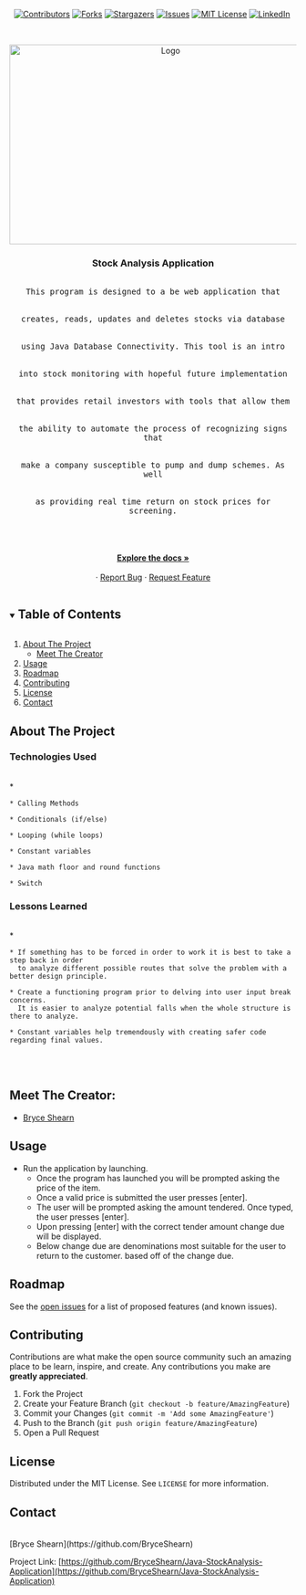 <i></i>   [![Contributors][contributors-shield]][contributors-url]
[![Forks][forks-shield]][forks-url]
[![Stargazers][stars-shield]][stars-url]
[![Issues][issues-shield]][issues-url]
[![MIT License][license-shield]][license-url]
[![LinkedIn][linkedin-shield]][linkedin-url]

 

<!-- PROJECT LOGO -->
<br />
<p align="center">
  <a href="https://github.com/BryceShearn/Java-StockAnalysis-Application">
    <img src="https://images.unsplash.com/photo-1468254095679-bbcba94a7066?ixid=MnwxMjA3fDB8MHxwaG90by1wYWdlfHx8fGVufDB8fHx8&ixlib=rb-1.2.1&auto=format&fit=crop&w=749&q=80" alt="Logo" width="550" height="350">
  </a>

  <h3 align="center">Stock Analysis Application</h3>

  <p align="center">
    <kbd>
      <br />
      This program is designed to a be web application that
      <br />
      <br />
      <br />
        creates, reads, updates and deletes stocks via database
      <br />
      <br />
      <br />
        using Java Database Connectivity. This tool is an intro
      <br />
      <br />
      <br />
        into stock monitoring with hopeful future implementation     
      <br />
      <br />
      <br />
         that provides retail investors with tools that allow them  
      <br />
      <br />
      <br />
        the ability to automate the process of recognizing signs that 
      <br />
      <br />
      <br />
        make a company susceptible to pump and dump schemes. As well
      <br />
      <br />
      <br />
        as providing real time return on stock prices for screening.
           <br />
      <br />
      <br />
    </kbd>
    </kbd>
  <br />
  <br />
    <a href="https://github.com/BryceShearn/Java-StockAnalysis-Application"><strong>Explore the docs »</strong></a>
    <br />
    <br />
    ·
    <a href="https://github.com/BryceShearn/Java-StockAnalysis-Application/issues">Report Bug</a>
    ·
    <a href="https://github.com/BryceShearn/Java-StockAnalysis-Application/issues">Request Feature</a>
  </p>
</p>



<!-- TABLE OF CONTENTS -->
<details open="open">
  <summary><h2 style="display: inline-block">Table of Contents</h2></summary>
  <ol>
    <li>
      <a href="#about-the-project">About The Project</a>
      <ul>
        <li><a href="#meet-the-creator">Meet The Creator</a></li>
      </ul>
    </li>
    <li><a href="#usage">Usage</a></li>
    <li><a href="#roadmap">Roadmap</a></li>
    <li><a href="#contributing">Contributing</a></li>
    <li><a href="#license">License</a></li>
    <li><a href="#contact">Contact</a></li>
  </ol>
</details>



<!-- ABOUT THE PROJECT -->
## About The Project
<i></i>
### Technologies Used
<br />
* <i></i>    

    * Calling Methods

    * Conditionals (if/else)

    * Looping (while loops)

    * Constant variables

    * Java math floor and round functions

    * Switch

### Lessons Learned
<br />
* <i></i>

    * If something has to be forced in order to work it is best to take a step back in order
      to analyze different possible routes that solve the problem with a better design principle.

    * Create a functioning program prior to delving into user input break concerns.
      It is easier to analyze potential falls when the whole structure is there to analyze.

    * Constant variables help tremendously with creating safer code regarding final values.

<br />
<br />

## Meet The Creator:
* [Bryce Shearn](https://github.com/BryceShearn)

<!-- USAGE EXAMPLES -->
## Usage

* Run the application by launching.
    * Once the program has launched you will be prompted asking the price of the item.
    * Once a valid price is submitted the user presses [enter].
    * The user will be prompted asking the amount tendered. Once typed, the user presses [enter].
    * Upon pressing [enter] with the correct tender amount change due will be displayed.
    * Below change due are denominations most suitable for the user to return to the customer.
      based off of the change due.

<!-- ROADMAP -->
## Roadmap

See the [open issues](https://github.com/BryceShearn/Java-StockAnalysis-Application/issues) for a list of proposed features (and known issues).



<!-- CONTRIBUTING -->
## Contributing

Contributions are what make the open source community such an amazing place to be learn, inspire, and create. Any contributions you make are **greatly appreciated**.

1. Fork the Project
2. Create your Feature Branch (`git checkout -b feature/AmazingFeature`)
3. Commit your Changes (`git commit -m 'Add some AmazingFeature'`)
4. Push to the Branch (`git push origin feature/AmazingFeature`)
5. Open a Pull Request



<!-- LICENSE -->
## License

Distributed under the MIT License. See `LICENSE` for more information.



<!-- CONTACT -->
## Contact
<br />
[Bryce Shearn](https://github.com/BryceShearn)
<br />

Project Link: [https://github.com/BryceShearn/Java-StockAnalysis-Application](https://github.com/BryceShearn/Java-StockAnalysis-Application)







<!-- MARKDOWN LINKS & IMAGES -->
<!-- https://www.markdownguide.org/basic-syntax/#reference-style-links -->
[contributors-shield]: https://img.shields.io/github/contributors/BryceShearn/Java-StockAnalysis-Application.svg?style=for-the-badge
[contributors-url]: https://github.com/BryceShearn/Java-StockAnalysis-Application/graphs/contributors
[forks-shield]: https://img.shields.io/github/forks/BryceShearn/Java-StockAnalysis-Application.svg?style=for-the-badge
[forks-url]: https://github.com/BryceShearn/Java-StockAnalysis-Application/network/members
[stars-shield]: https://img.shields.io/github/stars/BryceShearn/Java-StockAnalysis-Application.svg?style=for-the-badge
[stars-url]: https://github.com/BryceShearn/Java-StockAnalysis-Application/stargazers
[issues-shield]: https://img.shields.io/github/issues/BryceShearn/Java-StockAnalysis-Application.svg?style=for-the-badge
[issues-url]: https://github.com/BryceShearn/Java-StockAnalysis-Application/issues
[license-shield]: https://img.shields.io/github/license/BryceShearn/Java-StockAnalysis-Application.svg?style=for-the-badge
[license-url]: https://github.com/BryceShearn/Java-StockAnalysis-Application/blob/master/LICENSE.txt
[linkedin-shield]: https://img.shields.io/badge/-LinkedIn-black.svg?style=for-the-badge&logo=linkedin&colorB=555
[linkedin-url]: https://linkedin.com/in/BryceShearn
